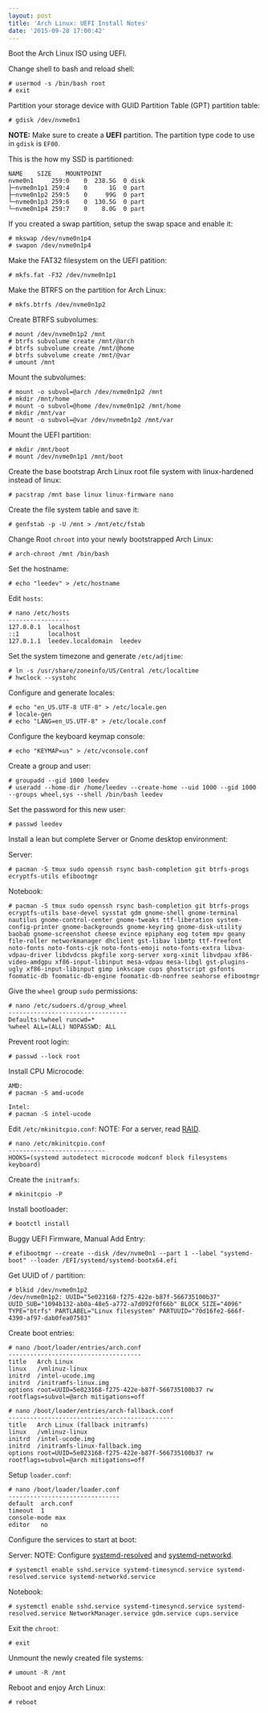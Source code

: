 ```yaml
---
layout: post
title: 'Arch Linux: UEFI Install Notes'
date: '2015-09-28 17:00:42'
---
```


Boot the Arch Linux ISO using UEFI.

Change shell to bash and reload shell:

```
# usermod -s /bin/bash root
# exit
```

Partition your storage device with GUID Partition Table (GPT) partition table:

```
# gdisk /dev/nvme0n1
```
__NOTE:__ Make sure to create a __UEFI__ partition.  The partition type code to use in `gdisk` is `EF00`.

This is the how my SSD is partitioned:

```
NAME    SIZE    MOUNTPOINT
nvme0n1     259:0    0  238.5G  0 disk
├─nvme0n1p1 259:4    0      1G  0 part
├─nvme0n1p2 259:5    0     99G  0 part
└─nvme0n1p3 259:6    0  130.5G  0 part
└─nvme0n1p4 259:7    0    8.0G  0 part
```

If you created a swap partition, setup the swap space and enable it:

```
# mkswap /dev/nvme0n1p4
# swapon /dev/nvme0n1p4
```

Make the FAT32 filesystem on the UEFI patition:

```
# mkfs.fat -F32 /dev/nvme0n1p1
```

Make the BTRFS on the partition for Arch Linux:

```
# mkfs.btrfs /dev/nvme0n1p2
```

Create BTRFS subvolumes:

```
# mount /dev/nvme0n1p2 /mnt
# btrfs subvolume create /mnt/@arch
# btrfs subvolume create /mnt/@home
# btrfs subvolume create /mnt/@var
# umount /mnt
```

Mount the subvolumes:

```
# mount -o subvol=@arch /dev/nvme0n1p2 /mnt
# mkdir /mnt/home
# mount -o subvol=@home /dev/nvme0n1p2 /mnt/home
# mkdir /mnt/var
# mount -o subvol=@var /dev/nvme0n1p2 /mnt/var
```

Mount the UEFI partition:

```
# mkdir /mnt/boot
# mount /dev/nvme0n1p1 /mnt/boot
```

Create the base bootstrap Arch Linux root file system with linux-hardened instead of linux:

```
# pacstrap /mnt base linux linux-firmware nano
```

Create the file system table and save it:

```
# genfstab -p -U /mnt > /mnt/etc/fstab
```

Change Root `chroot` into your newly bootstrapped Arch Linux:

```
# arch-chroot /mnt /bin/bash
```

Set the hostname:

```
# echo "leedev" > /etc/hostname
```

Edit `hosts`:

```
# nano /etc/hosts
-----------------
127.0.0.1  localhost
::1        localhost
127.0.1.1  leedev.localdomain  leedev
```

Set the system timezone and generate `/etc/adjtime`:

```
# ln -s /usr/share/zoneinfo/US/Central /etc/localtime
# hwclock --systohc
```

Configure and generate locales:

```
# echo "en_US.UTF-8 UTF-8" > /etc/locale.gen
# locale-gen
# echo "LANG=en_US.UTF-8" > /etc/locale.conf
```

Configure the keyboard keymap console:

```
# echo "KEYMAP=us" > /etc/vconsole.conf
```

Create a group and user:

```
# groupadd --gid 1000 leedev
# useradd --home-dir /home/leedev --create-home --uid 1000 --gid 1000 --groups wheel,sys --shell /bin/bash leedev
```

Set the password for this new user:

```
# passwd leedev
```

Install a lean but complete Server or Gnome desktop environment:

Server:

```
# pacman -S tmux sudo openssh rsync bash-completion git btrfs-progs ecryptfs-utils efibootmgr
```

Notebook:

```
# pacman -S tmux sudo openssh rsync bash-completion git btrfs-progs ecryptfs-utils base-devel sysstat gdm gnome-shell gnome-terminal nautilus gnome-control-center gnome-tweaks ttf-liberation system-config-printer gnome-backgrounds gnome-keyring gnome-disk-utility baobab gnome-screenshot cheese evince epiphany eog totem mpv geany file-roller networkmanager dhclient gst-libav libmtp ttf-freefont noto-fonts noto-fonts-cjk noto-fonts-emoji noto-fonts-extra libva-vdpau-driver libdvdcss pkgfile xorg-server xorg-xinit libvdpau xf86-video-amdgpu xf86-input-libinput mesa-vdpau mesa-libgl gst-plugins-ugly xf86-input-libinput gimp inkscape cups ghostscript gsfonts foomatic-db foomatic-db-engine foomatic-db-nonfree seahorse efibootmgr
```

Give the `wheel` group `sudo` permissions:

```
# nano /etc/sudoers.d/group_wheel
---------------------------------
Defaults:%wheel runcwd=*
%wheel ALL=(ALL) NOPASSWD: ALL
```

Prevent root login:

```
# passwd --lock root
```

Install CPU Microcode:
```
AMD:
# pacman -S amd-ucode

Intel:
# pacman -S intel-ucode
```

Edit `/etc/mkinitcpio.conf`:
NOTE: For a server, read [RAID](https://wiki.archlinux.org/index.php/RAID).

```
# nano /etc/mkinitcpio.conf
---------------------------
HOOKS=(systemd autodetect microcode modconf block filesystems keyboard)
```

Create the `initramfs`:

```
# mkinitcpio -P
```

Install bootloader:

```
# bootctl install
```

Buggy UEFI Firmware, Manual Add Entry:

```
# efibootmgr --create --disk /dev/nvme0n1 --part 1 --label "systemd-boot" --loader /EFI/systemd/systemd-bootx64.efi

```

Get UUID of `/` partition:

```
# blkid /dev/nvme0n1p2
/dev/nvme0n1p2: UUID="5e023168-f275-422e-b87f-566735100b37" UUID_SUB="1094b132-ab0a-48e5-a772-a7d092f0f66b" BLOCK_SIZE="4096" TYPE="btrfs" PARTLABEL="Linux filesystem" PARTUUID="70d16fe2-666f-4390-af97-dab0fea07583"
```

Create boot entries:

```
# nano /boot/loader/entries/arch.conf
-------------------------------------
title   Arch Linux
linux   /vmlinuz-linux
initrd  /intel-ucode.img
initrd  /initramfs-linux.img
options root=UUID=5e023168-f275-422e-b87f-566735100b37 rw rootflags=subvol=@arch mitigations=off
```

```
# nano /boot/loader/entries/arch-fallback.conf
----------------------------------------------
title   Arch Linux (fallback initramfs)
linux   /vmlinuz-linux
initrd  /intel-ucode.img
initrd  /initramfs-linux-fallback.img
options root=UUID=5e023168-f275-422e-b87f-566735100b37 rw rootflags=subvol=@arch mitigations=off
```

Setup `loader.conf`:

```
# nano /boot/loader/loader.conf
-------------------------------
default  arch.conf
timeout  1
console-mode max
editor   no
```

Configure the services to start at boot:

Server:
NOTE: Configure [systemd-resolved](https://wiki.archlinux.org/index.php/Systemd-resolved) and [systemd-networkd](https://wiki.archlinux.org/index.php/Systemd-networkd).

```
# systemctl enable sshd.service systemd-timesyncd.service systemd-resolved.service systemd-networkd.service
```

Notebook:

```
# systemctl enable sshd.service systemd-timesyncd.service systemd-resolved.service NetworkManager.service gdm.service cups.service
```

Exit the `chroot`:

```
# exit
```

Unmount the newly created file systems:

```
# umount -R /mnt
```

Reboot and enjoy Arch Linux:

```
# reboot
```
